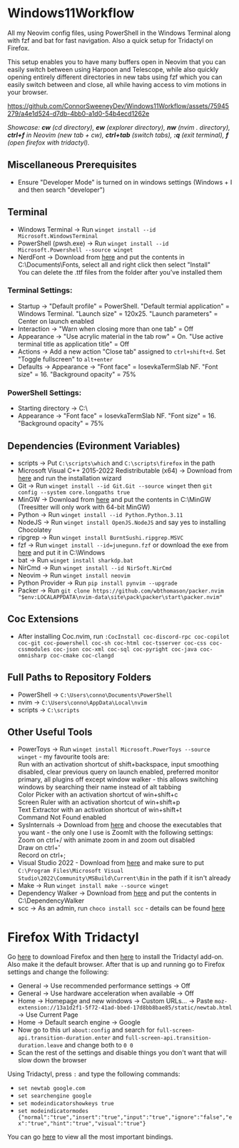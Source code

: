 # Windows11Workflow

All my Neovim config files, using PowerShell in the Windows Terminal along with fzf and bat for fast navigation. Also a quick setup for Tridactyl on Firefox.

This setup enables you to have many buffers open in Neovim that you can easily switch between using Harpoon and Telescope, while also quickly opening entirely different directories in new tabs using fzf which you can easily switch between and close, all while having access to vim motions in your browser.

https://github.com/ConnorSweeneyDev/Windows11Workflow/assets/75945279/a4e1d524-d7db-4bb0-a1d0-54b4ecd1262e

*Showcase: **cw** (cd directory), **ew** (explorer directory), **nw** (nvim . directory), **ctrl+f** in Neovim (new tab + cw), **ctrl+tab** (switch tabs), **:q** (exit terminal), **f** (open firefox with tridactyl).*

## Miscellaneous Prerequisites
- Ensure "Developer Mode" is turned on in windows settings (Windows + I and then search "developer")

## Terminal
- Windows Terminal &rightarrow; Run `winget install --id Microsoft.WindowsTerminal`
- PowerShell (pwsh.exe) &rightarrow; Run `winget install --id Microsoft.Powershell --source winget`
- NerdFont &rightarrow; Download from [here](https://www.nerdfonts.com/font-downloads) and put the contents in C:\Documents\Fonts, select all and right click then select "Install"\
  You can delete the .ttf files from the folder after you've installed them
### Terminal Settings:
- Startup &rightarrow; "Default profile" = PowerShell. "Default termial application" = Windows Terminal. "Launch size" = 120x25. "Launch parameters" = Center on launch enabled
- Interaction &rightarrow; "Warn when closing more than one tab" = Off
- Appearance &rightarrow; "Use acrylic material in the tab row" = On. "Use active terminal title as application title" = Off
- Actions &rightarrow; Add a new action "Close tab" assigned to `ctrl+shift+d`. Set "Toggle fullscreen" to `alt+enter`
- Defaults &rightarrow; Appearance &rightarrow; "Font face" = IosevkaTermSlab NF. "Font size" = 16. "Background opacity" = 75%
### PowerShell Settings:
- Starting directory &rightarrow; C:\
- Appearance &rightarrow; "Font face" = IosevkaTermSlab NF. "Font size" = 16. "Background opacity" = 75%

## Dependencies (Evironment Variables)
- scripts &rightarrow; Put `C:\scripts\which` and `C:\scripts\firefox` in the path
- Microsoft Visual C++ 2015-2022 Redistributable (x64) &rightarrow; Download from [here](https://learn.microsoft.com/en-us/cpp/windows/latest-supported-vc-redist?view=msvc-170) and run the installation wizard
- Git &rightarrow; Run `winget install --id Git.Git --source winget` then `git config --system core.longpaths true`
- MinGW &rightarrow; Download from [here](https://www.mingw-w64.org/downloads/) and put the contents in C:\MinGW (Treesitter will only work with 64-bit MinGW)
- Python &rightarrow; Run `winget install --id Python.Python.3.11`
- NodeJS &rightarrow; Run `winget install OpenJS.NodeJS` and say yes to installing Chocolatey
- ripgrep &rightarrow; Run `winget install BurntSushi.ripgrep.MSVC`
- fzf &rightarrow; Run `winget install --id=junegunn.fzf` or download the exe from [here](https://github.com/junegunn/fzf-bin/releases) and put it in C:\Windows
- bat &rightarrow; Run `winget install sharkdp.bat`
- NirCmd &rightarrow; Run `winget install --id NirSoft.NirCmd`
- Neovim &rightarrow; Run `winget install neovim`
- Python Provider &rightarrow; Run `pip install pynvim --upgrade`
- Packer &rightarrow; Run `git clone https://github.com/wbthomason/packer.nvim "$env:LOCALAPPDATA\nvim-data\site\pack\packer\start\packer.nvim"`

## Coc Extensions
- After installing Coc.nvim, run `:CocInstall coc-discord-rpc coc-copilot coc-git coc-powershell coc-sh coc-html coc-tsserver coc-css coc-cssmodules coc-json coc-xml coc-sql coc-pyright coc-java coc-omnisharp coc-cmake coc-clangd`

## Full Paths to Repository Folders
- PowerShell &rightarrow; `C:\Users\conno\Documents\PowerShell`
- nvim &rightarrow; `C:\Users\conno\AppData\Local\nvim`
- scripts &rightarrow; `C:\scripts`

## Other Useful Tools
- PowerToys &rightarrow; Run `winget install Microsoft.PowerToys --source winget` - my favourite tools are:\
  Run with an activation shortcut of shift+backspace, input smoothing disabled, clear previous query on launch enabled, preferred monitor primary, all plugins off except window walker - this allows switching windows by searching their name instead of alt tabbing\
  Color Picker with an activation shortcut of win+shift+c\
  Screen Ruler with an activation shortcut of win+shift+p\
  Text Extractor with an activation shortcut of win+shift+t\
  Command Not Found enabled
- SysInternals &rightarrow; Download from [here](https://learn.microsoft.com/en-us/sysinternals/downloads/) and choose the executables that you want - the only one I use is ZoomIt with the following settings:\
  Zoom on ctrl+/ with animate zoom in and zoom out disabled\
  Draw on ctrl+'\
  Record on ctrl+;
- Visual Studio 2022 - Download from [here](https://visualstudio.microsoft.com/vs/) and make sure to put `C:\Program Files\Microsoft Visual Studio\2022\Community\MSBuild\Current\Bin` in the path if it isn't already
- Make &rightarrow; Run `winget install make --source winget`
- Dependency Walker &rightarrow; Download from [here](https://github.com/lucasg/Dependencies) and put the contents in C:\DependencyWalker
- scc &rightarrow; As an admin, run `choco install scc` - details can be found [here](https://github.com/boyter/scc)

# Firefox With Tridactyl
Go [here](https://www.mozilla.org/en-GB/firefox/new/) to download Firefox and then [here](https://addons.mozilla.org/en-US/firefox/addon/tridactyl-vim/?utm_source=github.com&utm_content=readme.md) to install the Tridactyl add-on. Also make it the default browser.
After that is up and running go to Firefox settings and change the following:
- General &rightarrow; Use recommended performance settings &rightarrow; Off
- General &rightarrow; Use hardware acceleration when available &rightarrow; Off
- Home &rightarrow; Homepage and new windows &rightarrow; Custom URLs... &rightarrow; Paste `moz-extension://13a1d2f1-5f72-41ad-bbed-17d8bb8bae85/static/newtab.html` &rightarrow; Use Current Page
- Home &rightarrow; Default search engine &rightarrow; Google
- Now go to this url `about:config` and search for `full-screen-api.transition-duration.enter` and `full-screen-api.transition-duration.leave` and change both to `0 0`
- Scan the rest of the settings and disable things you don't want that will slow down the browser

Using Tridactyl, press `:` and type the following commands:
- `set newtab google.com`
- `set searchengine google`
- `set modeindicatorshowkeys true`
- `set modeindicatormodes {"normal":"true","insert":"true","input":"true","ignore":"false","ex":"true","hint":"true","visual":"true"}`

You can go [here](https://github.com/tridactyl/tridactyl?tab=readme-ov-file#highlighted-features) to view all the most important bindings.

